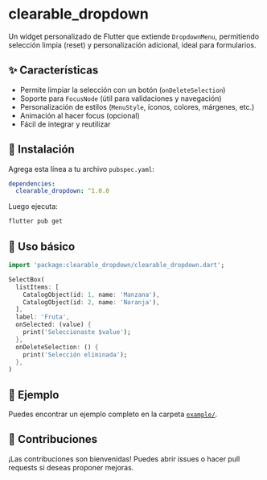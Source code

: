 # clearable_dropdown

Un widget personalizado de Flutter que extiende `DropdownMenu`, permitiendo selección limpia (reset) y personalización adicional, ideal para formularios.

## ✨ Características

- Permite limpiar la selección con un botón (`onDeleteSelection`)
- Soporte para `FocusNode` (útil para validaciones y navegación)
- Personalización de estilos (`MenuStyle`, íconos, colores, márgenes, etc.)
- Animación al hacer focus (opcional)
- Fácil de integrar y reutilizar

## 🚀 Instalación

Agrega esta línea a tu archivo `pubspec.yaml`:

```yaml
dependencies:
  clearable_dropdown: ^1.0.0
```

Luego ejecuta:

```bash
flutter pub get
```

## 🧪 Uso básico

```dart
import 'package:clearable_dropdown/clearable_dropdown.dart';

SelectBox(
  listItems: [
    CatalogObject(id: 1, name: 'Manzana'),
    CatalogObject(id: 2, name: 'Naranja'),
  ],
  label: 'Fruta',
  onSelected: (value) {
    print('Seleccionaste $value');
  },
  onDeleteSelection: () {
    print('Selección eliminada');
  },
)
```

## 📂 Ejemplo

Puedes encontrar un ejemplo completo en la carpeta [`example/`](example/).

## 🤝 Contribuciones

¡Las contribuciones son bienvenidas! Puedes abrir issues o hacer pull requests si deseas proponer mejoras.
